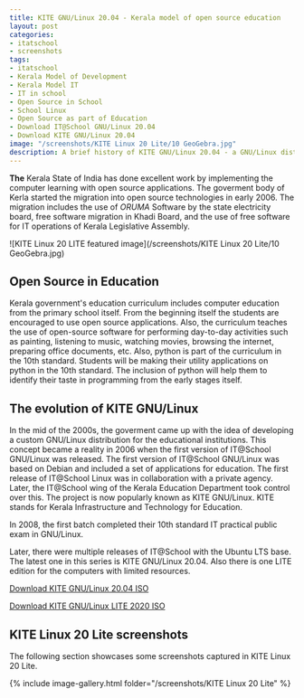 ```yaml
---
title: KITE GNU/Linux 20.04 - Kerala model of open source education
layout: post
categories:
- itatschool
- screenshots
tags:
- itatschool
- Kerala Model of Development
- Kerala Model IT
- IT in school
- Open Source in School
- School Linux
- Open Source as part of Education
- Download IT@School GNU/Linux 20.04
- Download KITE GNU/Linux 20.04
image: "/screenshots/KITE Linux 20 Lite/10 GeoGebra.jpg"
description: A brief history of KITE GNU/Linux 20.04 - a GNU/Linux distribution prepared for educational institutions by Government of Kerala. Download KITE GNU/Linux 20.04.
---
```


**The** Kerala State of India has done excellent work by implementing the computer learning with open source applications. The goverment body of Kerla started the migration into open source technologies in early 2006. The migration includes the use of *ORUMA* Software by the state electricity board, free software migration in Khadi Board, and the use of free software for IT operations of Kerala Legislative Assembly.

![KITE Linux 20 LITE featured image](/screenshots/KITE Linux 20 Lite/10 GeoGebra.jpg)

## Open Source in Education
Kerala government's education curriculum includes computer education from the primary school itself. From the beginning itself the students are encouraged to use open source applications. Also, the curriculum teaches the use of open-source software for performing day-to-day activities such as painting, listening to music, watching movies, browsing the internet, preparing office documents, etc. Also, python is part of the curriculum in the 10th standard. Students will be making their utility applications on python in the 10th standard. The inclusion of python will help them to identify their taste in programming from the early stages itself.

## The evolution of KITE GNU/Linux
In the mid of the 2000s, the goverment came up with the idea of developing a custom GNU/Linux distribution for the educational institutions. This concept became a reality in 2006 when the first version of IT@School GNU/Linux was released. The first version of IT@School GNU/Linux was based on Debian and included a set of applications for education. The first release of IT@School Linux was in collaboration with a private agency. Later, the IT@School wing of the Kerala Education Department took control over this. The project is now popularly known as KITE GNU/Linux. KITE stands for Kerala Infrastructure and Technology for Education.

In 2008, the first batch completed their 10th standard IT practical public exam in GNU/Linux. 

Later, there were multiple releases of IT@School with the Ubuntu LTS base. The latest one in this series is KITE GNU/Linux 20.04. Also there is one LITE edition for the computers with limited resources.

<a href="https://kite.kerala.gov.in/KITE/downloads/KITE_GNU-Linux_20_04_1-3.iso" class="download">Download KITE GNU/Linux 20.04 ISO</a>

<a href="https://kite.kerala.gov.in/KITE/downloads/KITE_GNU-Linux_Lite_2020.iso" class="download">Download KITE GNU/Linux LITE 2020 ISO</a>

## KITE Linux 20 Lite screenshots
The following section showcases some screenshots captured in KITE Linux 20 Lite.

{% include image-gallery.html folder="/screenshots/KITE Linux 20 Lite" %}